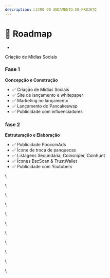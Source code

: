 ```yaml
---
description: LIVRO DO ANDAMENTO DO PROJETO
---
```


# 📖   Roadmap

*

Criação de Mídias Sociais

### Fase 1

**Concepção e Construção**

* ✅ Criação de Mídias Sociais
* ✅ Site de lançamento e whitepaper
* ✅ Marketing no lançamento
* ✅ Lançamento do Pancakeswap
* ✅ Publicidade com influenciadores

### **fase 2**

**Estruturação e Elaboração**

* ✅ Publicidade PoocoinAds
* ✅ Ícone de troca de panquecas
* ✅ Listagens Secundária, Coinsniper, Coinhunt
* ✅ Ícones BscScan & TrustWallet
* ✅ Publicidade com Youtubers

\


\


\


\


\


\


\


\




\


\


\
